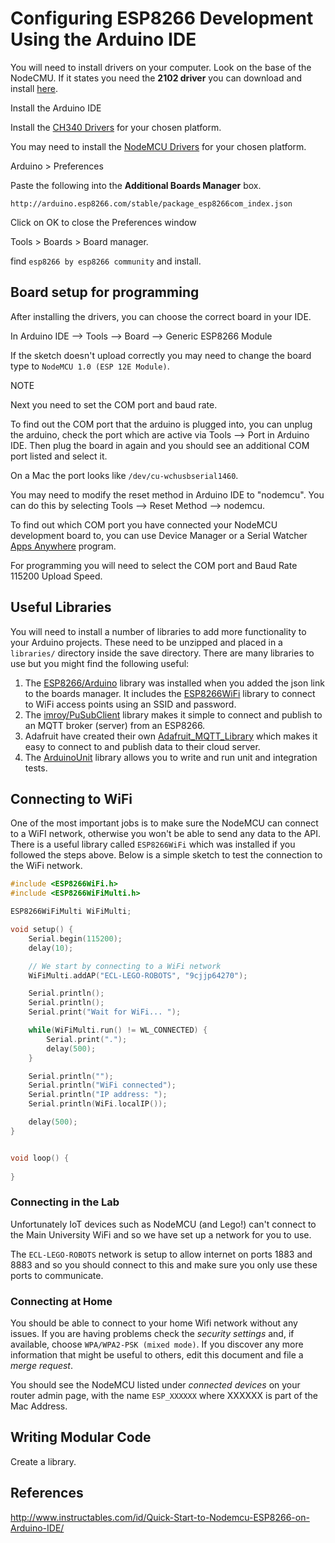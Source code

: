 
# Configuring ESP8266 Development Using the Arduino IDE

You will need to install drivers on your computer. Look on the base of the NodeCMU. If it states you need the **2102 driver** you can download and install [here](https://www.silabs.com/products/development-tools/software/usb-to-uart-bridge-vcp-drivers).

Install the Arduino IDE

Install the [CH340 Drivers](https://sparks.gogo.co.nz/ch340.html) for your chosen platform.

You may need to install the [NodeMCU Drivers](https://github.com/nodemcu/nodemcu-devkit/tree/master/Drivers) for your chosen platform.

Arduino > Preferences

Paste the following into the **Additional Boards Manager** box.

`http://arduino.esp8266.com/stable/package_esp8266com_index.json`

Click on OK to close the Preferences window

Tools > Boards > Board manager.

find `esp8266 by esp8266 community` and install.

## Board setup for programming

After installing the drivers, you can choose the correct board in your IDE.

In Arduino IDE --> Tools --> Board --> Generic ESP8266 Module

If the sketch doesn't upload correctly you may need to change the board type to `NodeMCU 1.0 (ESP 12E Module)`.

NOTE

Next you need to set the COM port and baud rate.

To find out the COM port that the arduino is plugged into, you can unplug the arduino, check the port which are active via Tools --> Port in Arduino IDE.  Then plug the board in again and you should see an additional COM port listed and select it.

On a Mac the port looks like `/dev/cu-wchusbserial1460`.

You may need to modify the reset method in Arduino IDE to "nodemcu".  You can do this by selecting Tools --> Reset Method --> nodemcu.

To find out which COM port you have connected your NodeMCU development board to, you can use Device Manager or a Serial Watcher [Apps Anywhere](https://appsanywhere.coventry.ac.uk/) program.

For programming you will need to select the COM port and Baud Rate 115200 Upload Speed.

## Useful Libraries

You will need to install a number of libraries to add more functionality to your Arduino projects. These need to be unzipped and placed in a `libraries/` directory inside the save directory. There are many libraries to use but you might find the following useful:

1. The [ESP8266/Arduino](https://github.com/esp8266/Arduino/releases) library was installed when you added the json link to the boards manager. It includes the [ESP8266WiFi](https://arduino-esp8266.readthedocs.io/en/latest/esp8266wifi/readme.html) library to connect to WiFi access points using an SSID and password.
2. The [imroy/PuSubClient](https://github.com/Imroy/pubsubclient) library makes it simple to connect and publish to an MQTT broker (server) from an ESP8266.
3. Adafruit have created their own [Adafruit_MQTT_Library](https://github.com/adafruit/Adafruit_MQTT_Library) which makes it easy to connect to and publish data to their cloud server.
4. The [ArduinoUnit](https://github.com/mmurdoch/arduinounit/releases) library allows you to write and run unit and integration tests.

## Connecting to WiFi

One of the most important jobs is to make sure the NodeMCU can connect to a WiFI network, otherwise you won't be able to send any data to the API. There is a useful library called `ESP8266WiFi` which was installed if you followed the steps above. Below is a simple sketch to test the connection to the WiFi network.

```cpp
#include <ESP8266WiFi.h>
#include <ESP8266WiFiMulti.h>

ESP8266WiFiMulti WiFiMulti;

void setup() {
    Serial.begin(115200);
    delay(10);

    // We start by connecting to a WiFi network
    WiFiMulti.addAP("ECL-LEGO-ROBOTS", "9cjjp64270");

    Serial.println();
    Serial.println();
    Serial.print("Wait for WiFi... ");

    while(WiFiMulti.run() != WL_CONNECTED) {
        Serial.print(".");
        delay(500);
    }

    Serial.println("");
    Serial.println("WiFi connected");
    Serial.println("IP address: ");
    Serial.println(WiFi.localIP());

    delay(500);
}


void loop() {
    
}
```

### Connecting in the Lab

Unfortunately IoT devices such as NodeMCU (and Lego!) can't connect to the Main University WiFi and so we have set up a network for you to use.

The `ECL-LEGO-ROBOTS` network is setup to allow internet on ports 1883 and 8883 and so you should connect to this and make sure you only use these ports to communicate.

### Connecting at Home

You should be able to connect to your home Wifi network without any issues. If you are having problems check the _security settings_ and, if available, choose `WPA/WPA2-PSK (mixed mode)`. If you discover any more information that might be useful to others, edit this document and file a _merge request_.

You should see the NodeMCU listed under _connected devices_ on your router admin page, with the name `ESP_XXXXXX` where XXXXXX is part of the Mac Address.

## Writing Modular Code

Create a library.

## References

http://www.instructables.com/id/Quick-Start-to-Nodemcu-ESP8266-on-Arduino-IDE/
